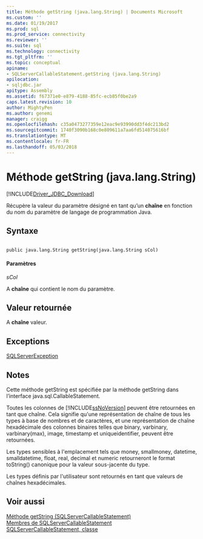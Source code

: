 ```yaml
---
title: Méthode getString (java.lang.String) | Documents Microsoft
ms.custom: ''
ms.date: 01/19/2017
ms.prod: sql
ms.prod_service: connectivity
ms.reviewer: ''
ms.suite: sql
ms.technology: connectivity
ms.tgt_pltfrm: ''
ms.topic: conceptual
apiname:
- SQLServerCallableStatement.getString (java.lang.String)
apilocation:
- sqljdbc.jar
apitype: Assembly
ms.assetid: f67371e0-e879-4188-85fc-ecb85f0be2a9
caps.latest.revision: 10
author: MightyPen
ms.author: genemi
manager: craigg
ms.openlocfilehash: c35a0473277359e12eac9e93990dd3f4dc213bd2
ms.sourcegitcommit: 1740f3090b168c0e809611a7aa6fd514075616bf
ms.translationtype: MT
ms.contentlocale: fr-FR
ms.lasthandoff: 05/03/2018
---
```

# <a name="getstring-method-javalangstring"></a>Méthode getString (java.lang.String)
[!INCLUDE[Driver_JDBC_Download](../../../includes/driver_jdbc_download.md)]

  Récupère la valeur du paramètre désigné en tant qu’un **chaîne** en fonction du nom du paramètre de langage de programmation Java.  
  
## <a name="syntax"></a>Syntaxe  
  
```  
  
public java.lang.String getString(java.lang.String sCol)  
```  
  
#### <a name="parameters"></a>Paramètres  
 *sCol*  
  
 A **chaîne** qui contient le nom du paramètre.  
  
## <a name="return-value"></a>Valeur retournée  
 A **chaîne** valeur.  
  
## <a name="exceptions"></a>Exceptions  
 [SQLServerException](../../../connect/jdbc/reference/sqlserverexception-class.md)  
  
## <a name="remarks"></a>Notes  
 Cette méthode getString est spécifiée par la méthode getString dans l’interface java.sql.CallableStatement.  
  
 Toutes les colonnes de [!INCLUDE[ssNoVersion](../../../includes/ssnoversion_md.md)] peuvent être retournées en tant que chaîne. Cela signifie qu'une représentation de chaîne de tous les types à base de nombres et de caractères, et une représentation de chaîne hexadécimale des colonnes binaires telles que binary, varbinary, varbinary(max), image, timestamp et uniqueidentifier, peuvent être retournées.  
  
 Les types sensibles à l'emplacement tels que money, smallmoney, datetime, smalldatetime, float, real, decimal et numeric retourneront le format toString() canonique pour la valeur sous-jacente du type.  
  
 Les types définis par l'utilisateur sont retournés en tant que valeurs de chaînes hexadécimales.  
  
## <a name="see-also"></a>Voir aussi  
 [Méthode getString &#40;SQLServerCallableStatement&#41;](../../../connect/jdbc/reference/getstring-method-sqlservercallablestatement.md)   
 [Membres de SQLServerCallableStatement](../../../connect/jdbc/reference/sqlservercallablestatement-members.md)   
 [SQLServerCallableStatement, classe](../../../connect/jdbc/reference/sqlservercallablestatement-class.md)  
  
  
